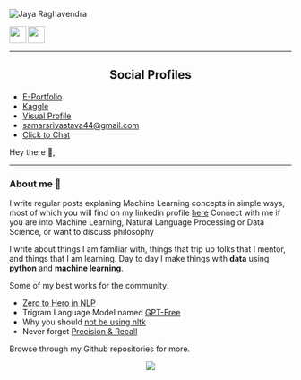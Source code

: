 ![Jaya Raghavendra](https://github.com/JayaRaghavendra/MyProfile/blob/master/assests/Jaya.jpg)
<p align='center'>
 

<a href="https://www.linkedin.com/in/jayaraghavendra/"><img height="30" src="https://github.com/JayaRaghavendra/MyProfile/blob/master/icon/linkedin.png"></a>
<a href="https://sourcerer.io/jayaraghavendra/" target="_blank"><img src="https://github.com/JayaRaghavendra/MyProfile/blob/master/icon/visual.png" align="left" height="30" width="30" ></a>
</p>

---
<h2 style="text-align:center">Social Profiles</h2>

- [E-Portfolio](https://samacker77.github.io)
- [Kaggle](https://kaggle.com/samacker77k)
- [Visual Profile](https://sourcerer.io/samacker77)
- [samarsrivastava44@gmail.com](mailto:samarsrivastava44@gmail.com)
- [Click to Chat](https://wa.link/vh8tk9)


Hey there 👋,


 
 ---


### About me 🌱

I write regular posts explaning Machine Learning concepts in simple ways, most of which you will find on my linkedin profile [here](https://linkedin.com/in/samacker77l)
Connect with me if you are into Machine Learning, Natural Language Processing or Data Science, or want to discuss philosophy


I write about things I am familiar with, things that trip up folks that I mentor, and things that I am learning.  Day to day I make things with **data** using **python** and **machine learning**. 

Some of my best works for the community:

- [Zero to Hero in NLP](https://github.com/samacker77/Zero-to-Hero-in-NLP)
- Trigram Language Model named [GPT-Free](https://www.kaggle.com/samacker77k/gpt-free-tri-gram-language-model?rvi=1)
- Why you should [not be using nltk](https://www.kaggle.com/samacker77k/better-tokenization-nltk-vs-tokenizers)
- Never forget [Precision & Recall](https://www.linkedin.com/posts/samacker77l_datascience-machinelearning-python-activity-6673279940378583040-OPDq)

Browse through my Github repositories for more.





<p align='center'>
<img align='center' src="https://visitor-badge.glitch.me/badge?page_id=samacker77.visitor-badge">
 <p/>

